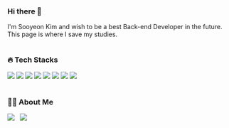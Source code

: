 
### Hi there 👋
I'm Sooyeon Kim and wish to be a best Back-end Developer in the future.  
This page is where I save my studies.

#
### 🔥 Tech Stacks  

<img src="https://img.shields.io/badge/java-007396?style=for-the-badge&logo=OpenJDK&logoColor=white">&nbsp;<img src="https://img.shields.io/badge/Spring-6DB33F?style=for-the-badge&logo=Spring&logoColor=white">&nbsp;<img src="https://img.shields.io/badge/Javascript-F7DF1E?style=for-the-badge&logo=javascript&logoColor=FFF"/>&nbsp;<img src="https://img.shields.io/badge/HTML5-E34F26?style=for-the-badge&logo=html5&logoColor=FFF"/>&nbsp;<img src="https://img.shields.io/badge/CSS3-1572B6?style=for-the-badge&logo=css3&logoColor=FFF"/>&nbsp;<img src="https://img.shields.io/badge/jquery-0769AD?style=for-the-badge&logo=jquery&logoColor=FFF"/>&nbsp;<img src="https://img.shields.io/badge/Oracle-F80000?style=for-the-badge&logo=oracle&logoColor=FFF"/>&nbsp;<img src="https://img.shields.io/badge/GitHub-EAEAEA?style=for-the-badge&logo=github&logoColor=000"/> 

#
### 👩‍🦰 About Me

<a href="https://blog.naver.com/lio97" target="_blank"><img src="https://img.shields.io/badge/Blog-000?style=social&logo=naver&logoColor=03C75A"/></a>
&nbsp;
<a href="https://www.instagram.com/so0yeon__?igsh=MXY1ZTBoemg4NW1mNA%3D%3D&utm_source=qr" target="_blank"><img src="https://img.shields.io/badge/Instagram-000?style=social&logo=instagram&logoColor=E4405F"/></a>
